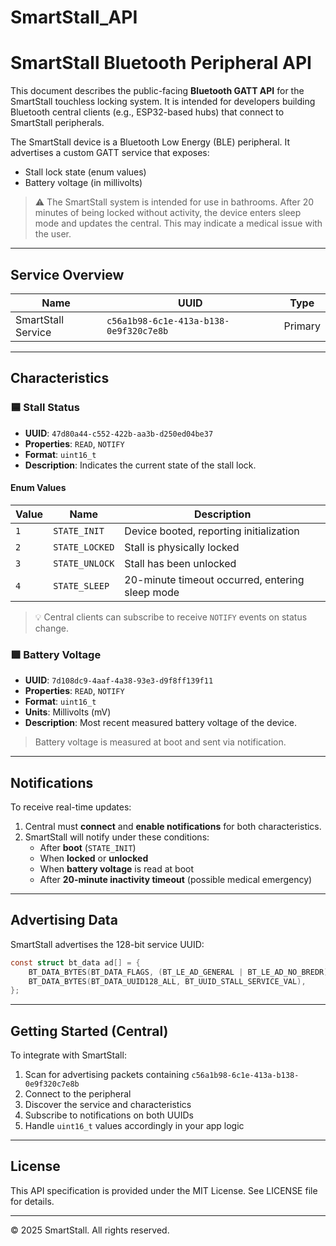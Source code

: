 # SmartStall_API
# SmartStall Bluetooth Peripheral API

This document describes the public-facing **Bluetooth GATT API** for the SmartStall touchless locking system. It is intended for developers building Bluetooth central clients (e.g., ESP32-based hubs) that connect to SmartStall peripherals.

The SmartStall device is a Bluetooth Low Energy (BLE) peripheral. It advertises a custom GATT service that exposes:
- Stall lock state (enum values)
- Battery voltage (in millivolts)

> ⚠️ The SmartStall system is intended for use in bathrooms. After 20 minutes of being locked without activity, the device enters sleep mode and updates the central. This may indicate a medical issue with the user.

---

## Service Overview

| Name               | UUID                                   | Type     |
|--------------------|----------------------------------------|----------|
| SmartStall Service | `c56a1b98-6c1e-413a-b138-0e9f320c7e8b` | Primary  |

---

## Characteristics

### 🟦 Stall Status

- **UUID**: `47d80a44-c552-422b-aa3b-d250ed04be37`
- **Properties**: `READ`, `NOTIFY`
- **Format**: `uint16_t`
- **Description**: Indicates the current state of the stall lock.

#### Enum Values

| Value | Name             | Description                                         |
|-------|------------------|-----------------------------------------------------|
| `1`   | `STATE_INIT`     | Device booted, reporting initialization             |
| `2`   | `STATE_LOCKED`   | Stall is physically locked                          |
| `3`   | `STATE_UNLOCK`   | Stall has been unlocked                             |
| `4`   | `STATE_SLEEP`    | 20-minute timeout occurred, entering sleep mode     |

> 💡 Central clients can subscribe to receive `NOTIFY` events on status change.

### 🟩 Battery Voltage

- **UUID**: `7d108dc9-4aaf-4a38-93e3-d9f8ff139f11`
- **Properties**: `READ`, `NOTIFY`
- **Format**: `uint16_t`
- **Units**: Millivolts (mV)
- **Description**: Most recent measured battery voltage of the device.

> Battery voltage is measured at boot and sent via notification.

---

## Notifications

To receive real-time updates:

1. Central must **connect** and **enable notifications** for both characteristics.
2. SmartStall will notify under these conditions:
   - After **boot** (`STATE_INIT`)
   - When **locked** or **unlocked**
   - When **battery voltage** is read at boot
   - After **20-minute inactivity timeout** (possible medical emergency)

---

## Advertising Data

SmartStall advertises the 128-bit service UUID:

```c
const struct bt_data ad[] = {
    BT_DATA_BYTES(BT_DATA_FLAGS, (BT_LE_AD_GENERAL | BT_LE_AD_NO_BREDR)),
    BT_DATA_BYTES(BT_DATA_UUID128_ALL, BT_UUID_STALL_SERVICE_VAL),
};
```

---

## Getting Started (Central)

To integrate with SmartStall:

1. Scan for advertising packets containing `c56a1b98-6c1e-413a-b138-0e9f320c7e8b`
2. Connect to the peripheral
3. Discover the service and characteristics
4. Subscribe to notifications on both UUIDs
5. Handle `uint16_t` values accordingly in your app logic

---

## License

This API specification is provided under the MIT License. See LICENSE file for details.

---

© 2025 SmartStall. All rights reserved.